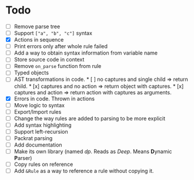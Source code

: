 # Todo
* [ ] Remove parse tree
* [ ] Support `["a", "b", "c"]` syntax
* [x] Actions in sequence
* [ ] Print errors only after whole rule failed
* [ ] Add a way to obtain syntax information from variable name
* [ ] Store source code in context
* [ ] Remove `on_parse` function from rule
* [ ] Typed objects
* [ ] AST transformations in code.
      * [ ] no captures and single child => return child.
      * [x] captures and no action => return object with captures.
      * [x] captures and action => return action with captures as arguments.
* [x] Errors in code. Thrown in actions
* [ ] Move logic to syntax
* [ ] Export/Import rules
* [ ] Change the way rules are added to parsing to be more explicit
* [ ] Add syntax highlighting
* [ ] Support left-recursion
* [ ] Packrat parsing
* [ ] Add documentation
* [ ] Make its own library (named *dp*. Reads as *Deep*. Means  **D**ynamic **P**arser)
* [ ] Copy rules on reference
* [ ] Add `&Rule` as a way to reference a rule without copying it.